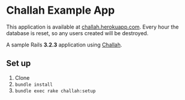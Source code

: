 # Challah Example App

This application is available at [challah.herokuapp.com](http://challah.herokuapp.com). Every hour the database is reset, so any users created will be destroyed.

A sample Rails **3.2.3** application using [Challah](https://github.com/jdtornow/challah).

## Set up

1. Clone
2. `bundle install`
3. `bundle exec rake challah:setup`